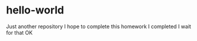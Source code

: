 # hello-world
Just another repository
I hope to complete this homework
I completed 
I wait for that
OK
